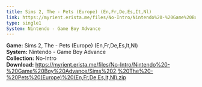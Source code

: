 ```yaml
---
title: Sims 2, The - Pets (Europe) (En,Fr,De,Es,It,Nl)
link: https://myrient.erista.me/files/No-Intro/Nintendo%20-%20Game%20Boy%20Advance/Sims%202,%20The%20-%20Pets%20(Europe)%20(En,Fr,De,Es,It,Nl).zip
type: single1
System: Nintendo - Game Boy Advance
---
```

<b>Game:</b> Sims 2, The - Pets (Europe) (En,Fr,De,Es,It,Nl)<br>
<b>System:</b> Nintendo - Game Boy Advance<br>
<b>Collection:</b> No-Intro<br>
<b>Download:</b> https://myrient.erista.me/files/No-Intro/Nintendo%20-%20Game%20Boy%20Advance/Sims%202,%20The%20-%20Pets%20(Europe)%20(En,Fr,De,Es,It,Nl).zip